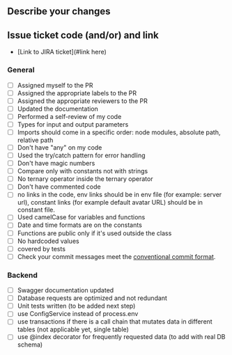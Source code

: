 ## Describe your changes

## Issue ticket code (and/or) and link

- [Link to JIRA ticket](#link here)

### **General**

- [ ] Assigned myself to the PR
- [ ] Assigned the appropriate labels to the PR
- [ ] Assigned the appropriate reviewers to the PR
- [ ] Updated the documentation
- [ ] Performed a self-review of my code
- [ ] Types for input and output parameters
- [ ] Imports should come in a specific order: node modules, absolute path, relative path
- [ ] Don't have "any" on my code
- [ ] Used the try/catch pattern for error handling
- [ ] Don't have magic numbers
- [ ] Compare only with constants not with strings
- [ ] No ternary operator inside the ternary operator
- [ ] Don't have commented code
- [ ] no links in the code, env links should be in env file (for example: server url), constant links (for example default avatar URL) should be in constant file.
- [ ] Used camelCase for variables and functions
- [ ] Date and time formats are on the constants
- [ ] Functions are public only if it's used outside the class
- [ ] No hardcoded values
- [ ] covered by tests
- [ ] Check your commit messages meet the [conventional commit format](https://www.conventionalcommits.org/en/v1.0.0/).

### Backend

- [ ] Swagger documentation updated
- [ ] Database requests are optimized and not redundant
- [ ] Unit tests written (to be added next step)
- [ ] use ConfigService instead of process.env
- [ ] use transactions if there is a call chain that mutates data in different tables (not applicable yet, single table)
- [ ] use @index decorator for frequently requested data (to add with real DB schema)
